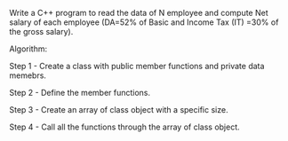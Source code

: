 Write a C++ program to read the data of N employee and compute Net salary of each employee (DA=52% of Basic and Income Tax (IT) =30% of the gross salary).

Algorithm:

Step 1 - Create a class with public member functions and private data memebrs.

Step 2 - Define the member functions.

Step 3 - Create an array of class object with a specific size.

Step 4 - Call all the functions through the array of class object.
